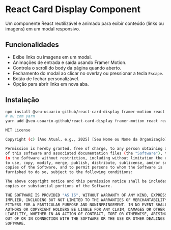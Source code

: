 # React Card Display Component

Um componente React reutilizável e animado para exibir conteúdo (links ou imagens) em um modal responsivo.

## Funcionalidades

* Exibe links ou imagens em um modal.
* Animações de entrada e saída usando Framer Motion.
* Controla o scroll do body da página quando aberto.
* Fechamento do modal ao clicar no overlay ou pressionar a tecla `Escape`.
* Botão de fechar personalizável.
* Opção para abrir links em nova aba.


## Instalação

```bash
npm install @seu-usuario-github/react-card-display framer-motion react react-dom
# ou com yarn
yarn add @seu-usuario-github/react-card-display framer-motion react react-dom

MIT License

Copyright (c) [Ano Atual, e.g., 2025] [Seu Nome ou Nome da Organização]

Permission is hereby granted, free of charge, to any person obtaining a copy
of this software and associated documentation files (the "Software"), to deal
in the Software without restriction, including without limitation the rights
to use, copy, modify, merge, publish, distribute, sublicense, and/or sell
copies of the Software, and to permit persons to whom the Software is
furnished to do so, subject to the following conditions:

The above copyright notice and this permission notice shall be included in all
copies or substantial portions of the Software.

THE SOFTWARE IS PROVIDED "AS IS", WITHOUT WARRANTY OF ANY KIND, EXPRESS OR
IMPLIED, INCLUDING BUT NOT LIMITED TO THE WARRANTIES OF MERCHANTABILITY,
FITNESS FOR A PARTICULAR PURPOSE AND NONINFRINGEMENT. IN NO EVENT SHALL THE
AUTHORS OR COPYRIGHT HOLDERS BE LIABLE FOR ANY CLAIM, DAMAGES OR OTHER
LIABILITY, WHETHER IN AN ACTION OF CONTRACT, TORT OR OTHERWISE, ARISING FROM,
OUT OF OR IN CONNECTION WITH THE SOFTWARE OR THE USE OR OTHER DEALINGS IN THE
SOFTWARE.